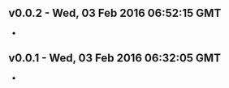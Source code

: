 v0.0.2 - Wed, 03 Feb 2016 06:52:15 GMT
--------------------------------------

- 


v0.0.1 - Wed, 03 Feb 2016 06:32:05 GMT
--------------------------------------

- 


